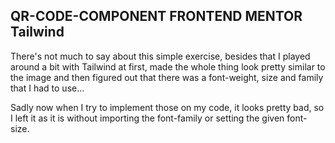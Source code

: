 ## QR-CODE-COMPONENT FRONTEND MENTOR Tailwind
There's not much to say about this simple exercise, besides that I played around a bit with Tailwind at first, made the whole thing look pretty similar to the image and then figured out that there was a font-weight, size and family that I had to use... 

Sadly now when I try to implement those on my code, it looks pretty bad, so I left it as it is without importing the font-family or setting the given font-size.